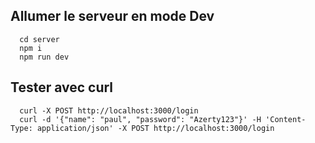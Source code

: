 ## Allumer le serveur en mode Dev
```
  cd server
  npm i
  npm run dev
```

## Tester avec curl
```
  curl -X POST http://localhost:3000/login
  curl -d '{"name": "paul", "password": "Azerty123"}' -H 'Content-Type: application/json' -X POST http://localhost:3000/login
```
